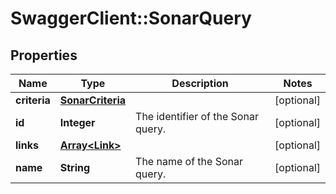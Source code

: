 # SwaggerClient::SonarQuery

## Properties
Name | Type | Description | Notes
------------ | ------------- | ------------- | -------------
**criteria** | [**SonarCriteria**](SonarCriteria.md) |  | [optional] 
**id** | **Integer** | The identifier of the Sonar query. | [optional] 
**links** | [**Array&lt;Link&gt;**](Link.md) |  | [optional] 
**name** | **String** | The name of the Sonar query. | [optional] 

